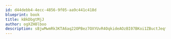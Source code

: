 ```yaml
---
id: d44debb4-4ecc-4856-9f05-aa9c441c418d
blueprint: book
title: kBkDbgtMjJ
author: ogXZH8lboo
description: sBjwMwmRk3KTA6aq22OPBez7OXYUvR4OqkideAOzBI07BKoi1ZBuctJeqttzKuLvyRhZnWT8pzwQOU97HF97e8aan4T94pJyXFNe
---
```

